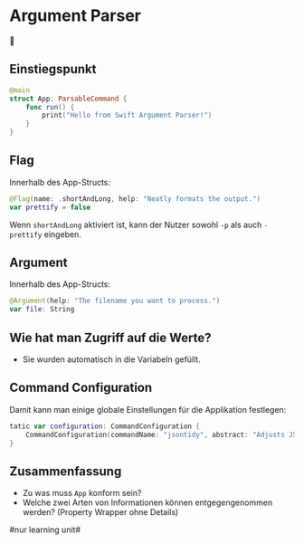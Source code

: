# Argument Parser
📃

## Einstiegspunkt

```swift
@main
struct App: ParsableCommand {
    func run() {
        print("Hello from Swift Argument Parser!")
    }
}
```

## Flag

Innerhalb des App-Structs:

```swift
@Flag(name: .shortAndLong, help: "Neatly formats the output.")
var prettify = false
```

Wenn `shortAndLong` aktiviert ist, kann der Nutzer sowohl `-p` als auch `-prettify` eingeben.



## Argument

Innerhalb des App-Structs:

```swift
@Argument(help: "The filename you want to process.")
var file: String
```

## Wie hat man Zugriff auf die Werte?

- Sie wurden automatisch in die Variabeln gefüllt.

## Command Configuration

Damit kann man einige globale Einstellungen für die Applikation festlegen:

```swift
tatic var configuration: CommandConfiguration {
    CommandConfiguration(commandName: "jsontidy", abstract: "Adjusts JSON files to compress or expand data, and also provide key sorting.")
}
```

## Zusammenfassung

- Zu was muss `App` konform sein?
- Welche zwei Arten von Informationen können entgegengenommen werden? (Property Wrapper ohne Details)



#nur learning unit#